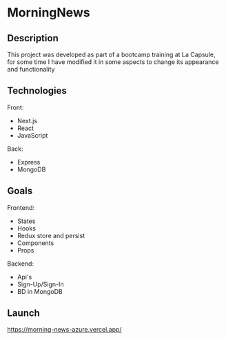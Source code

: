 # MorningNews

## Description
This project was developed as part of a bootcamp training at La Capsule, for some time I have modified it in some aspects to change its appearance and functionality

## Technologies

Front:

+ Next.js
+ React
+ JavaScript

Back:

+ Express
+ MongoDB

## Goals

Frontend:

+ States
+ Hooks
+ Redux store and persist
+ Components
+ Props

Backend:

+ Api's 
+ Sign-Up/Sign-In
+ BD in MongoDB

## Launch

https://morning-news-azure.vercel.app/
